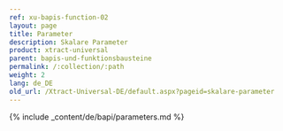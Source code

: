 ```yaml
---
ref: xu-bapis-function-02
layout: page
title: Parameter
description: Skalare Parameter
product: xtract-universal
parent: bapis-und-funktionsbausteine
permalink: /:collection/:path
weight: 2
lang: de_DE
old_url: /Xtract-Universal-DE/default.aspx?pageid=skalare-parameter
---
```

{% include _content/de/bapi/parameters.md %}
